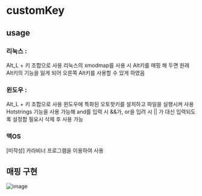 # customKey

## usage
### 리눅스 : 

Alt_L + 키 조합으로 사용
리눅스의 xmodmap를 사용 시 Alt키를 매핑 해 두면 원래 Alt키의 기능을 잃게 되어
오른쪽 Alt키를 사용할 수 있게 하였음

### 윈도우 :
Alt_L + 키 조합으로 사용
윈도우에 특화된 오토핫키를 설치하고 파일을 실행시켜 사용
Hotstrings 기능을 사용 가능해 and를 입력 시 &&가, or을 입려 시 || 가 대신 입력되도록 설정함
필요시 삭제 후 사용 가능

### 맥OS
[미작성]
카라비너 프로그램을 이용하여 사용

## 매핑 구현 

![image](https://user-images.githubusercontent.com/38485612/101178123-f42ee480-368b-11eb-92a3-39305bdcc3b9.png)
